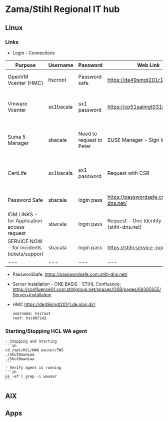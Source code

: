 # Zama/Stihl Regional IT hub

## Linux
### Links
  - Login - Connections
    
  | Purpose | Username | Password | Web Link | How to connect |
  | --- | --- | --- | --- | --- |
  | OpenVM Vcenter (HMC) |	hscroot |	Password safe |	https://de49smgt201r1.de.olan.dir |	Open UnixSSO -> Open using Firefox browser |
  | Vmware Vcenter | sx1bacala |	sx1 password |	https://cp51salmgt031r1.com.dir/ |	ZM04SRVTRM114R1 -> CP51SRVTRM111R1 -> Open using Edge browser |
  | Suma 5 Manager | sbacala |	Need to request to Peter |	SUSE Manager - Sign In	 | ZM04SRVTRM114R1 -> CP51SRVTRM111R1 -> Open using Edge browser |
  | CertLife 	| sx1bacala	| sx1 password | Request with CSR	| ZM04SRVTRM114R1 -> CP51SRVTRM111R1 -> Open using Edge browser |
  | Password Safe	| sbacala	| login pass | https://passwordsafe.com.stihl-dns.net/ | Local laptop browser or Citrix App or local laptop application |
  | IDM LINKS - for Application access request | sbacala | login pass	| Request - One Identity Manager (stihl-dns.net) |	Local laptop browser |
  | SERVICE NOW - for incidents tickets/support	| sbacala |	login pass |	https://stihl.service-now.com/ |	Local laptop browser |
  | --- | --- | --- | --- | --- |
  
  
  - PasswordSafe:
    <https://passwordsafe.com.stihl-dns.net/>
  
  - Server Installation - ONE BASIS - STIHL Confluence:
    https://confluence01.com.stihlgroup.net/spaces/OSB/pages/69385655/Server+Installation
  
  - HMC 
    https://de49smgt201r1.de.olan.dir/
    ```sh
    username: hscroot
    root: hsc007142
    ```
  ### Starting/Stopping HCL WA agent
    - Stopping and Starting
    ```sh
    cd /opt/HCL/HWA_wauser/TWS
    ./ShutDownLwa
    ./ShutDownLwa
    ```
    - Verify agent is running
    ```sh
    ps -ef | grep -i wauser
    ```


## AIX

## Apps
